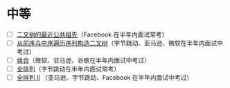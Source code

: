 # 中等

* [ ] [二叉树的最近公共祖先](https://leetcode-cn.com/problems/lowest-common-ancestor-of-a-binary-tree/)（Facebook 在半年内面试常考）
* [ ] [从前序与中序遍历序列构造二叉树](https://leetcode-cn.com/problems/construct-binary-tree-from-preorder-and-inorder-traversal/)（字节跳动、亚马逊、微软在半年内面试中考过）
* [ ] [组合](https://leetcode-cn.com/problems/combinations/)（微软、亚马逊、谷歌在半年内面试中考过）
* [ ] [全排列](https://leetcode-cn.com/problems/permutations/)（字节跳动在半年内面试常考）
* [ ] [全排列 II](https://leetcode-cn.com/problems/permutations-ii/) （亚马逊、字节跳动、Facebook 在半年内面试中考过）
